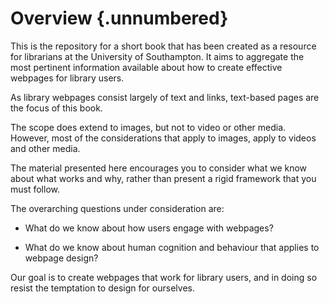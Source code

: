 # Overview {.unnumbered}

This is the repository for a short book that has been created as a resource for librarians at the University of Southampton. It aims to aggregate the most pertinent information available about how to create effective webpages for library users.

As library webpages consist largely of text and links, text-based pages are the focus of this book.

The scope does extend to images, but not to video or other media. However, most of the considerations that apply to images, apply to videos and other media.

The material presented here encourages you to consider what we know about what works and why, rather than present a rigid framework that you must follow.

The overarching questions under consideration are:

-   What do we know about how users engage with webpages?

-   What do we know about human cognition and behaviour that applies to webpage design?

Our goal is to create webpages that work for library users, and in doing so resist the temptation to design for ourselves.
